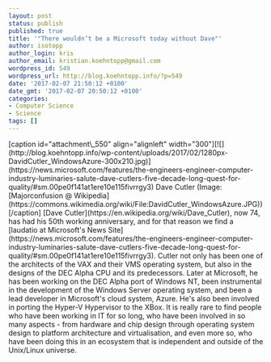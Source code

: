 ```yaml
---
layout: post
status: publish
published: true
title: '"There wouldn’t be a Microsoft today without Dave"'
author: isotopp
author_login: kris
author_email: kristian.koehntopp@gmail.com
wordpress_id: 549
wordpress_url: http://blog.koehntopp.info/?p=549
date: '2017-02-07 21:50:12 +0100'
date_gmt: '2017-02-07 20:50:12 +0100'
categories:
- Computer Science
- Science
tags: []
---
```

<p>[caption id="attachment\_550" align="alignleft" width="300"][![](http://blog.koehntopp.info/wp-content/uploads/2017/02/1280px-DavidCutler_WindowsAzure-300x210.jpg)](https://news.microsoft.com/features/the-engineers-engineer-computer-industry-luminaries-salute-dave-cutlers-five-decade-long-quest-for-quality/#sm.00pe0f141at1ere10e115fivrrgy3) Dave Cutler (Image: [Majorconfusion @ Wikipedia](https://commons.wikimedia.org/wiki/File:DavidCutler_WindowsAzure.JPG))[/caption] [Dave Cutler](https://en.wikipedia.org/wiki/Dave_Cutler), now 74, has had his 50th working anniversary, and for that reason we find a [laudatio at Microsoft's News Site](https://news.microsoft.com/features/the-engineers-engineer-computer-industry-luminaries-salute-dave-cutlers-five-decade-long-quest-for-quality/#sm.00pe0f141at1ere10e115fivrrgy3). Cutler not only has been one of the architects of the VAX and their VMS operating system, but also in the designs of the DEC Alpha CPU and its predecessors. Later at Microsoft, he has been working on the DEC Alpha port of Windows NT, been instrumental in the development of the Windows Server operating system, and been a lead developer in Microsoft's cloud system, Azure. He's also been involved in porting the Hyper-V Hypervisor to the XBox. It is really rare to find people who have been working in IT for so long, who have been involved in so many aspects - from hardware and chip design through operating system design to platform architecture and virtualisation, and even more so, who have been doing this in an ecosystem that is independent and outside of the Unix/Linux universe.</p>
